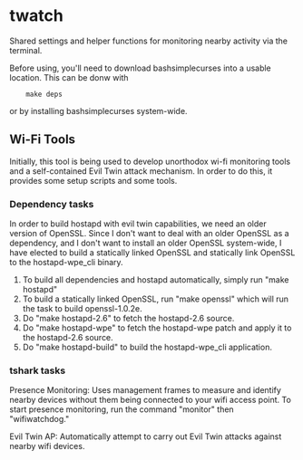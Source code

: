 twatch
======

Shared settings and helper functions for monitoring nearby activity via the
terminal.

Before using, you'll need to download bashsimplecurses into a usable location.
This can be donw with

        make deps

or by installing bashsimplecurses system-wide.

Wi-Fi Tools
-----------

Initially, this tool is being used to develop unorthodox wi-fi monitoring tools
and a self-contained Evil Twin attack mechanism. In order to do this, it
provides some setup scripts and some tools.

### Dependency tasks

In order to build hostapd with evil twin capabilities, we need an older version
of OpenSSL. Since I don't want to deal with an older OpenSSL as a dependency,
and I don't want to install an older OpenSSL system-wide, I have elected to
build a statically linked OpenSSL and statically link OpenSSL to the
hostapd-wpe_cli binary.

  1. To build all dependencies and hostapd automatically, simply run
   "make hostapd"
  2. To build a statically linked OpenSSL, run "make openssl" which will run the
   task to build openssl-1.0.2e.
  3. Do "make hostapd-2.6" to fetch the hostapd-2.6 source.
  4. Do "make hostapd-wpe" to fetch the hostapd-wpe patch and apply it to the
   hostapd-2.6 source.
  5. Do "make hostapd-build" to build the hostapd-wpe_cli application.

### tshark tasks

Presence Monitoring: Uses management frames to measure and identify nearby
devices without them being connected to your wifi access point. To start
presence monitoring, run the command "monitor" then "wifiwatchdog."

Evil Twin AP: Automatically attempt to carry out Evil Twin attacks against
nearby wifi devices.

